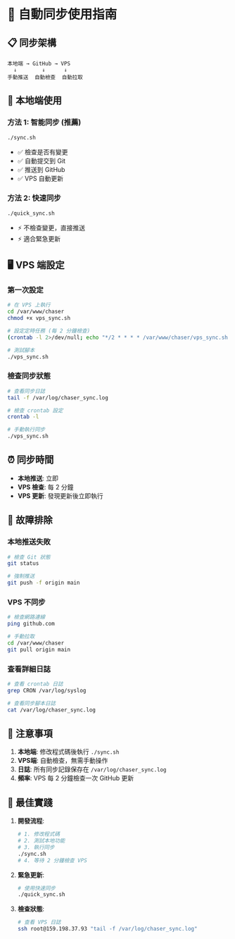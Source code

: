 # 🔄 自動同步使用指南

## 📋 同步架構

```
本地端 → GitHub → VPS
  ↓        ↓      ↓
手動推送  自動檢查  自動拉取
```

## 🚀 本地端使用

### **方法 1: 智能同步 (推薦)**
```bash
./sync.sh
```
- ✅ 檢查是否有變更
- ✅ 自動提交到 Git
- ✅ 推送到 GitHub
- ✅ VPS 自動更新

### **方法 2: 快速同步**
```bash
./quick_sync.sh
```
- ⚡ 不檢查變更，直接推送
- ⚡ 適合緊急更新

## 🖥️ VPS 端設定

### **第一次設定**
```bash
# 在 VPS 上執行
cd /var/www/chaser
chmod +x vps_sync.sh

# 設定定時任務 (每 2 分鐘檢查)
(crontab -l 2>/dev/null; echo "*/2 * * * * /var/www/chaser/vps_sync.sh >> /var/log/chaser_sync.log 2>&1") | crontab -

# 測試腳本
./vps_sync.sh
```

### **檢查同步狀態**
```bash
# 查看同步日誌
tail -f /var/log/chaser_sync.log

# 檢查 crontab 設定
crontab -l

# 手動執行同步
./vps_sync.sh
```

## ⏰ 同步時間

- **本地推送**: 立即
- **VPS 檢查**: 每 2 分鐘
- **VPS 更新**: 發現更新後立即執行

## 🔧 故障排除

### **本地推送失敗**
```bash
# 檢查 Git 狀態
git status

# 強制推送
git push -f origin main
```

### **VPS 不同步**
```bash
# 檢查網路連線
ping github.com

# 手動拉取
cd /var/www/chaser
git pull origin main
```

### **查看詳細日誌**
```bash
# 查看 crontab 日誌
grep CRON /var/log/syslog

# 查看同步腳本日誌
cat /var/log/chaser_sync.log
```

## 📝 注意事項

1. **本地端**: 修改程式碼後執行 `./sync.sh`
2. **VPS端**: 自動檢查，無需手動操作
3. **日誌**: 所有同步記錄保存在 `/var/log/chaser_sync.log`
4. **頻率**: VPS 每 2 分鐘檢查一次 GitHub 更新

## 🎯 最佳實踐

1. **開發流程**:
   ```bash
   # 1. 修改程式碼
   # 2. 測試本地功能
   # 3. 執行同步
   ./sync.sh
   # 4. 等待 2 分鐘檢查 VPS
   ```

2. **緊急更新**:
   ```bash
   # 使用快速同步
   ./quick_sync.sh
   ```

3. **檢查狀態**:
   ```bash
   # 查看 VPS 日誌
   ssh root@159.198.37.93 "tail -f /var/log/chaser_sync.log"
   ```
